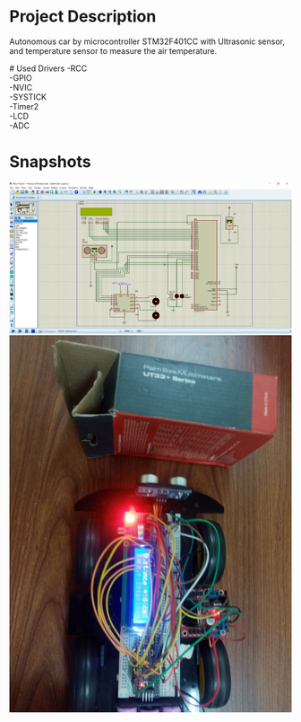 # Project Description 
<p>Autonomous car by microcontroller STM32F401CC with Ultrasonic sensor, and temperature sensor to measure the air temperature. </p> 
# Used Drivers 
-RCC 
<br>-GPIO 
<br>-NVIC 
<br>-SYSTICK 
<br>-Timer2 
<br>-LCD 
<br>-ADC

# Snapshots 
![image alt](https://github.com/MahmoudRabea20/Autonomous-car-with-temperature-measurement/blob/main/Images/Pr.jpg.png?raw=true)
![image alt](https://github.com/MahmoudRabea20/Autonomous-car-with-temperature-measurement/blob/main/Images/car.jpg?raw=true)
